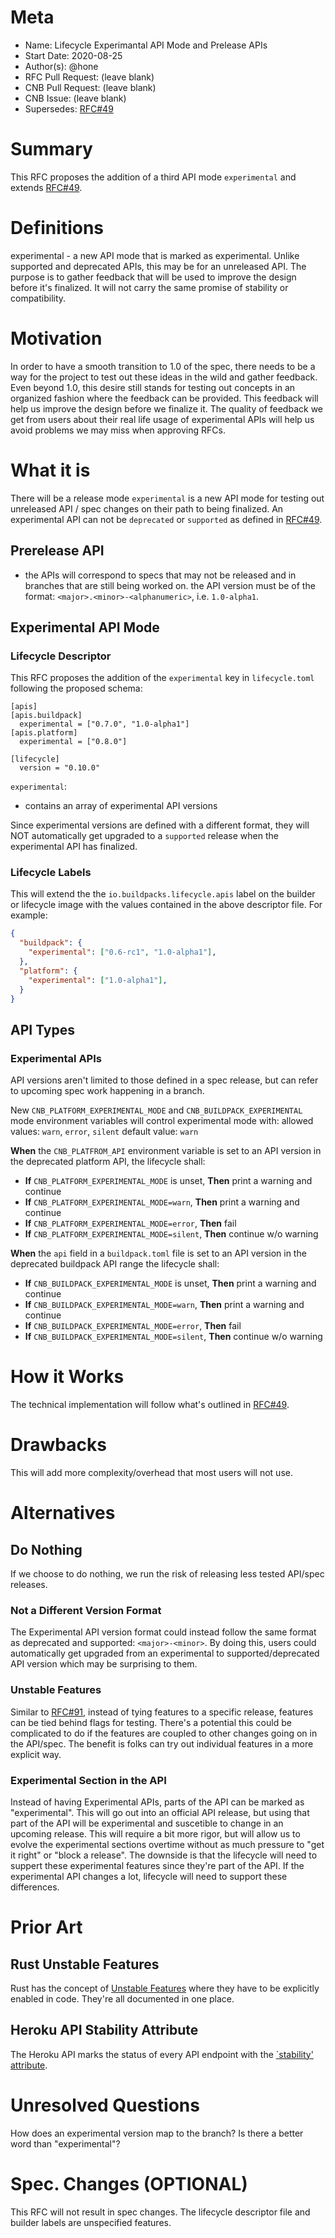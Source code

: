 # Meta
[meta]: #meta
- Name: Lifecycle Experimantal API Mode and Prelease APIs
- Start Date: 2020-08-25
- Author(s): @hone
- RFC Pull Request: (leave blank)
- CNB Pull Request: (leave blank)
- CNB Issue: (leave blank)
- Supersedes: [RFC#49](https://github.com/buildpacks/rfcs/blob/main/text/0049-multi-api-lifecycle-descriptor.md)

# Summary
[summary]: #summary

This RFC proposes the addition of a third API mode `experimental` and extends [RFC#49](https://github.com/buildpacks/rfcs/blob/main/text/0049-multi-api-lifecycle-descriptor.md).

# Definitions
[definitions]: #definitions

experimental - a new API mode that is marked as experimental. Unlike supported and deprecated APIs, this may be for an unreleased API. The purpose is to gather feedback that will be used to improve the design before it's finalized. It will not carry the same promise of stability or compatibility.

# Motivation
[motivation]: #motivation

In order to have a smooth transition to 1.0 of the spec, there needs to be a way for the project to test out these ideas in the wild and gather feedback. Even beyond 1.0, this desire still stands for testing out concepts in an organized fashion where the feedback can be provided. This feedback will help us improve the design before we finalize it. The quality of feedback we get from users about their real life usage of experimental APIs will help us avoid problems we may miss when approving RFCs.
# What it is
[what-it-is]: #what-it-is

There will be a release mode
`experimental` is a new API mode for testing out unreleased API / spec changes on their path to being finalized. An experimental API can not be `deprecated` or `supported` as defined in [RFC#49](https://github.com/buildpacks/rfcs/blob/main/text/0049-multi-api-lifecycle-descriptor.md).

## Prerelease API

* the APIs will correspond to specs that may not be released and in branches that are still being worked on.
the API version must be of the format: `<major>.<minor>-<alphanumeric>`, i.e. `1.0-alpha1`.


## Experimental API Mode
### Lifecycle Descriptor

This RFC proposes the addition of the `experimental` key in `lifecycle.toml` following the proposed schema:

```
[apis]
[apis.buildpack]
  experimental = ["0.7.0", "1.0-alpha1"]
[apis.platform]
  experimental = ["0.8.0"]

[lifecycle]
  version = "0.10.0"
```
`experimental`:
* contains an array of experimental API versions

Since experimental versions are defined with a different format, they will NOT automatically get upgraded to a `supported` release when the experimental API has finalized.

### Lifecycle Labels
This will extend the the `io.buildpacks.lifecycle.apis` label on the builder or lifecycle image with the values contained in the above descriptor file. For example:
```json
{
  "buildpack": {
    "experimental": ["0.6-rc1", "1.0-alpha1"],
  },
  "platform": {
    "experimental": ["1.0-alpha1"],
  }
}
```


## API Types
### Experimental APIs
API versions aren't limited to those defined in a spec release, but can refer to upcoming spec work happening in a branch.

New `CNB_PLATFORM_EXPERIMENTAL_MODE` and `CNB_BUILDPACK_EXPERIMENTAL` mode environment variables will control experimental mode with:
allowed values: `warn`, `error`, `silent`
default value: `warn`

**When** the `CNB_PLATFROM_API` environment variable is set to an API version in the deprecated platform API, the lifecycle shall:
 - **If** `CNB_PLATFORM_EXPERIMENTAL_MODE` is unset, **Then** print a warning and continue
 - **If** `CNB_PLATFORM_EXPERIMENTAL_MODE=warn`, **Then** print a warning and continue
 - **If** `CNB_PLATFORM_EXPERIMENTAL_MODE=error`, **Then** fail
 - **If** `CNB_PLATFORM_EXPERIMENTAL_MODE=silent`, **Then** continue w/o warning

**When** the `api` field in a `buildpack.toml` file is set to an API version in the deprecated buildpack API range the lifecycle shall:
 - **If** `CNB_BUILDPACK_EXPERIMENTAL_MODE` is unset, **Then** print a warning and continue
 - **If** `CNB_BUILDPACK_EXPERIMENTAL_MODE=warn`, **Then** print a warning and continue
 - **If** `CNB_BUILDPACK_EXPERIMENTAL_MODE=error`, **Then** fail
 - **If** `CNB_BUILDPACK_EXPERIMENTAL_MODE=silent`, **Then** continue w/o warning

# How it Works
[how-it-works]: #how-it-works

The technical implementation will follow what's outlined in [RFC#49](https://github.com/buildpacks/rfcs/blob/main/text/0049-multi-api-lifecycle-descriptor.md).

# Drawbacks
[drawbacks]: #drawbacks
This will add more complexity/overhead that most users will not use.

# Alternatives
[alternatives]: #alternatives

## Do Nothing
If we choose to do nothing, we run the risk of releasing less tested API/spec releases.

### Not a Different Version Format
The Experimental API version format could instead follow the same format as deprecated and supported: `<major>-<minor>`. By doing this, users could automatically get upgraded from an experimental to supported/deprecated API version which may be surprising to them.

### Unstable Features
Similar to [RFC#91](https://github.com/buildpacks/rfcs/pull/91), instead of tying features to a specific release, features can be tied behind flags for testing. There's a potential this could be complicated to do if the features are coupled to other changes going on in the API/spec. The benefit is folks can try out individual features in a more explicit way.

### Experimental Section in the API
Instead of having Experimental APIs, parts of the API can be marked as "experimental". This will go out into an official API release, but using that part of the API will be experimental and suscetible to change in an upcoming release. This will require a bit more rigor, but will allow us to evolve the experimental sections overtime without as much pressure to "get it right" or "block a release". The downside is that the lifecycle will need to suppert these experimental features since they're part of the API. If the experimental API changes a lot, lifecycle will need to support these differences.

# Prior Art
[prior-art]: #prior-art

## Rust Unstable Features
Rust has the concept of [Unstable Features](https://doc.rust-lang.org/beta/unstable-book/the-unstable-book.html) where they have to be explicitly enabled in code. They're all documented in one place.

## Heroku API Stability Attribute
The Heroku API marks the status of every API endpoint with the [`stability' attribute](https://devcenter.heroku.com/articles/platform-api-reference#stability).

# Unresolved Questions
[unresolved-questions]: #unresolved-questions
How does an experimental version map to the branch?
Is there a better word than "experimental"?

# Spec. Changes (OPTIONAL)
[spec-changes]: #spec-changes
This RFC will not result in spec changes. The lifecycle descriptor file and builder labels are unspecified features.
